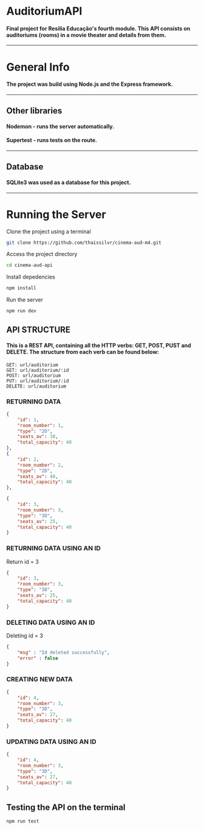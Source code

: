 # AuditoriumAPI

#### Final project for Resilia Educação's fourth module. This API consists on auditoriums (rooms) in a movie theater and details from them. 

---
# General Info
#### The project was build using Node.js and the Express framework.
---
## Other libraries
#### Nodemon - runs the server automatically.
#### Supertest - runs tests on the route.
---
## Database
#### SQLite3 was used as a database for this project.
---

# Running the Server

Clone the project using a terminal
```bash
git clone https://github.com/thaissilvr/cinema-aud-m4.git
```
Access the project directory
```bash
cd cinema-aud-api
```
Install depedencies
```bash
npm install
```
Run the server
```bash
npm run dev
```

## API STRUCTURE
#### This is a REST API, containing all the HTTP verbs: GET, POST, PUST and DELETE. The structure from each verb can be found below:
~~~
GET: url/auditorium
GET: url/auditorium/:id
POST: url/auditorium
PUT: url/auditorium/:id
DELETE: url/auditorium
~~~

### RETURNING DATA
~~~JSON
{
    "id": 1,
    "room_number": 1,
    "type": "2D",
    "seats_av": 30,
    "total_capacity": 40
},
{
    "id": 2,
    "room_number": 2,
    "type": "2D",
    "seats_av": 40,
    "total_capacity": 40
},

{
    "id": 3,
    "room_number": 3,
    "type": "3D",
    "seats_av": 25,
    "total_capacity": 40
}

~~~


### RETURNING DATA USING AN ID
Return id = 3
~~~JSON
{
    "id": 3,
    "room_number": 3,
    "type": "3D",
    "seats_av": 25,
    "total_capacity": 40
}
~~~

### DELETING DATA USING AN ID
Deleting id = 3
~~~JSON
{
    "msg" : "Id deleted successfully",
    "error" : false
}
~~~
### CREATING NEW DATA
~~~JSON
{
    "id": 4,
    "room_number": 3,
    "type": "3D",
    "seats_av": 27,
    "total_capacity": 40
}
~~~
### UPDATING DATA USING AN ID
~~~JSON
{
    "id": 4,
    "room_number": 3,
    "type": "3D",
    "seats_av": 27,
    "total_capacity": 40
}
~~~

## Testing the API on the terminal
```bash
npm run test
````
